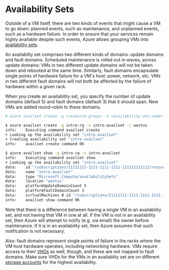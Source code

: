 Availability Sets
=================

Outside of a VM itself, there are two kinds of events that might cause a VM
to go down: planned events, such as maintenance, and unplanned events, such
as a hardware failure.  In order to ensure that your services remain highly
available despite such events, Azure allows grouping VMs into [availability
sets](https://docs.microsoft.com/en-us/azure/virtual-machines/virtual-machines-linux-manage-availability).

An availabilty set comprises two different kinds of domains: 
update domains and fault domains.  Scheduled maintenance is rolled out
in waves, across update domains: VMs in two different update domains will
not be taken down and rebooted at the same time.  Similarly, fault domains
encapsulate single points of hardware failure for a VM's host: power, network,
etc.  VMs in two different fault domains will not both be affected by the
failure of hardware within a given rack.

When you create an availability set, you specify the number of update
domains (default 5) and fault domains (default 3) that it should span.  New
VMs are added round-robin to these domains.

```bash
# azure availset create -g <resource-group> -n <availability-set-name> -l <location> -a <update-domains> -b <fault-domains>

$ azure availset create -g intro-rg -n intro-availset -l westus
info:    Executing command availset create
+ Looking up the availability set "intro-availset"                             
+ Creating availability set "intro-availset"                                   
info:    availset create command OK
```

```bash
$ azure availset show -g intro-rg -n intro-availset
info:    Executing command availset show
+ Looking up the availability set "intro-availset"                             
data:    id "/subscriptions/11111111-1111-1111-1111-111111111111/resourceGroups/intro-rg/providers/Microsoft.Compute/availabilitySets/intro-availset"
data:    name "intro-availset"
data:    type "Microsoft.Compute/availabilitySets"
data:    location "westus"
data:    platformUpdateDomainCount 5
data:    platformFaultDomainCount 3
data:    virtualMachines 0 id "/subscriptions/11111111-1111-1111-1111-111111111111/resourceGroups/INTRO-RG/providers/Microsoft.Compute/virtualMachines/INTRO-VM-BE1"
info:    availset show command OK
```

Note that there is a difference between having a single VM in an availability
set, and not having that VM in one at all.  If the VM is not in an availability
set, then Azure will attempt to notify (e.g. via email) the owner before
maintenance.  If it is in an availability set, then Azure assumes that such
notification is not necessary.

Also: fault domains represent single points of failure in the racks where
the VM host hardware operates, including networking hardware.  VMs require
access to their [VHDs](../storage/vhds.md) as well, though, and these are not mapped to fault
domains.  Make sure VHDs for the VMs in an availablity set are on different
[storage accounts](../storage/accounts.md) for the highest availability.

